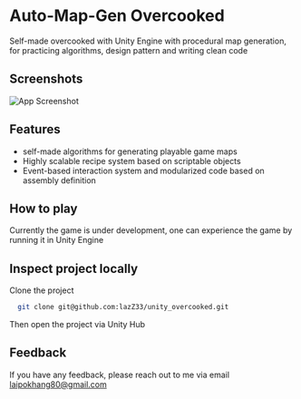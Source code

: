 # Auto-Map-Gen Overcooked  
Self-made overcooked with Unity Engine with procedural map generation, for practicing algorithms, design pattern and writing clean code

## Screenshots  

![App Screenshot](https://lanecdr.org/wp-content/uploads/2019/08/placeholder.png)

## Features  

- self-made algorithms for generating playable game maps
- Highly scalable recipe system based on scriptable objects 
- Event-based interaction system and modularized code based on assembly definition

## How to play

Currently the game is under development, one can experience the game by running it in Unity Engine

## Inspect project locally

Clone the project  

~~~bash  
  git clone git@github.com:lazZ33/unity_overcooked.git
~~~

Then open the project via Unity Hub

## Feedback  

If you have any feedback, please reach out to me via email laipokhang80@gmail.com